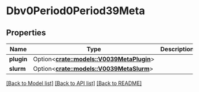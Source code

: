 # Dbv0Period0Period39Meta

## Properties

Name | Type | Description | Notes
------------ | ------------- | ------------- | -------------
**plugin** | Option<[**crate::models::V0039MetaPlugin**](v0_0_39_meta_plugin.md)> |  | [optional]
**slurm** | Option<[**crate::models::V0039MetaSlurm**](v0_0_39_meta_Slurm.md)> |  | [optional]

[[Back to Model list]](../README.md#documentation-for-models) [[Back to API list]](../README.md#documentation-for-api-endpoints) [[Back to README]](../README.md)


